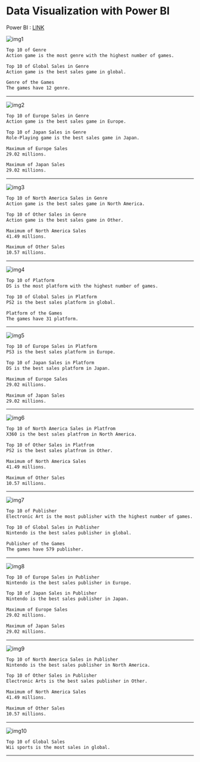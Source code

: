 # Data Visualization with Power BI

Power BI : [LINK](https://app.powerbi.com/view?r=eyJrIjoiZDdkMjlkZWUtNGY3MS00MTFmLWI4YWEtYjA1ZWU0YWY5ZGMyIiwidCI6IjZmNDQzMmRjLTIwZDItNDQxZC1iMWRiLWFjMzM4MGJhNjMzZCIsImMiOjEwfQ%3D%3D)

![img1](../assets/images/BI_Final_Page_01.png)

```txt
Top 10 of Genre
Action game is the most genre with the highest number of games.

Top 10 of Global Sales in Genre
Action game is the best sales game in global.

Genre of the Games
The games have 12 genre.
```

---
![img2](../assets/images/BI_Final_Page_02.png)

```txt
Top 10 of Europe Sales in Genre
Action game is the best sales game in Europe.

Top 10 of Japan Sales in Genre
Role-Playing game is the best sales game in Japan.

Maximum of Europe Sales
29.02 millions.

Maximum of Japan Sales
29.02 millions.
```

---

![img3](../assets/images/BI_Final_Page_03.png)

```txt
Top 10 of North America Sales in Genre
Action game is the best sales game in North America.

Top 10 of Other Sales in Genre
Action game is the best sales game in Other.

Maximum of North America Sales
41.49 millions.

Maximum of Other Sales
10.57 millions.
```

---

![img4](../assets/images/BI_Final_Page_04.png)

```txt
Top 10 of Platform
DS is the most platform with the highest number of games.

Top 10 of Global Sales in Platform
PS2 is the best sales platform in global.

Platform of the Games
The games have 31 platform.
```

---

![img5](../assets/images/BI_Final_Page_05.png)

```txt
Top 10 of Europe Sales in Platform
PS3 is the best sales platform in Europe.

Top 10 of Japan Sales in Platform
DS is the best sales platform in Japan.

Maximum of Europe Sales
29.02 millions.

Maximum of Japan Sales
29.02 millions.
```

---

![img6](../assets/images/BI_Final_Page_06.png)

```txt
Top 10 of North America Sales in Platfrom
X360 is the best sales platfrom in North America.

Top 10 of Other Sales in Platfrom
PS2 is the best sales platfrom in Other.

Maximum of North America Sales
41.49 millions.

Maximum of Other Sales
10.57 millions.
```

---

![img7](../assets/images/BI_Final_Page_07.png)

```txt
Top 10 of Publisher
Electronic Art is the most publisher with the highest number of games.

Top 10 of Global Sales in Publisher
Nintendo is the best sales publisher in global.

Publisher of the Games
The games have 579 publisher.
```

---

![img8](../assets/images/BI_Final_Page_08.png)

```txt
Top 10 of Europe Sales in Publisher
Nintendo is the best sales publisher in Europe.

Top 10 of Japan Sales in Publisher
Nintendo is the best sales publisher in Japan.

Maximum of Europe Sales
29.02 millions.

Maximum of Japan Sales
29.02 millions.
```

---

![img9](../assets/images/BI_Final_Page_09.png)

```txt
Top 10 of North America Sales in Publisher
Nintendo is the best sales publisher in North America.

Top 10 of Other Sales in Publisher
Electronic Arts is the best sales publisher in Other.

Maximum of North America Sales
41.49 millions.

Maximum of Other Sales
10.57 millions.
```

---

![img10](../assets/images/BI_Final_Page_10.png)

```txt
Top 10 of Global Sales
Wii sports is the most sales in global.
```

---
